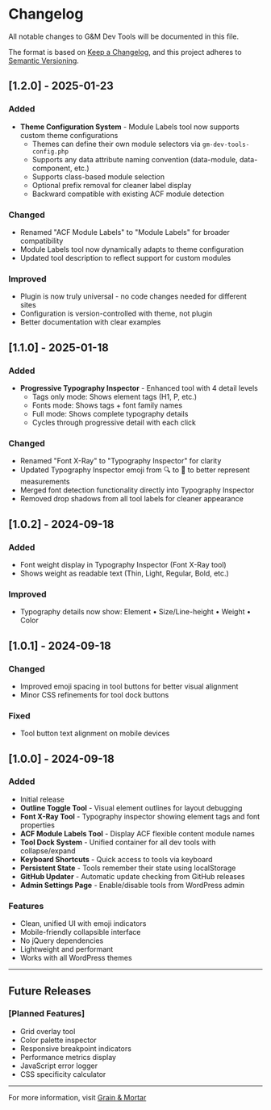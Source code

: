 # Changelog

All notable changes to G&M Dev Tools will be documented in this file.

The format is based on [Keep a Changelog](https://keepachangelog.com/en/1.0.0/),
and this project adheres to [Semantic Versioning](https://semver.org/spec/v2.0.0.html).

## [1.2.0] - 2025-01-23

### Added
- **Theme Configuration System** - Module Labels tool now supports custom theme configurations
  - Themes can define their own module selectors via `gm-dev-tools-config.php`
  - Supports any data attribute naming convention (data-module, data-component, etc.)
  - Supports class-based module selection
  - Optional prefix removal for cleaner label display
  - Backward compatible with existing ACF module detection

### Changed
- Renamed "ACF Module Labels" to "Module Labels" for broader compatibility
- Module Labels tool now dynamically adapts to theme configuration
- Updated tool description to reflect support for custom modules

### Improved
- Plugin is now truly universal - no code changes needed for different sites
- Configuration is version-controlled with theme, not plugin
- Better documentation with clear examples

## [1.1.0] - 2025-01-18

### Added
- **Progressive Typography Inspector** - Enhanced tool with 4 detail levels
  - Tags only mode: Shows element tags (H1, P, etc.)
  - Fonts mode: Shows tags + font family names
  - Full mode: Shows complete typography details
  - Cycles through progressive detail with each click

### Changed
- Renamed "Font X-Ray" to "Typography Inspector" for clarity
- Updated Typography Inspector emoji from 🔍 to 📏 to better represent measurements
- Merged font detection functionality directly into Typography Inspector
- Removed drop shadows from all tool labels for cleaner appearance

## [1.0.2] - 2024-09-18

### Added
- Font weight display in Typography Inspector (Font X-Ray tool)
- Shows weight as readable text (Thin, Light, Regular, Bold, etc.)

### Improved
- Typography details now show: Element • Size/Line-height • Weight • Color

## [1.0.1] - 2024-09-18

### Changed
- Improved emoji spacing in tool buttons for better visual alignment
- Minor CSS refinements for tool dock buttons

### Fixed
- Tool button text alignment on mobile devices

## [1.0.0] - 2024-09-18

### Added
- Initial release
- **Outline Toggle Tool** - Visual element outlines for layout debugging
- **Font X-Ray Tool** - Typography inspector showing element tags and font properties
- **ACF Module Labels Tool** - Display ACF flexible content module names
- **Tool Dock System** - Unified container for all dev tools with collapse/expand
- **Keyboard Shortcuts** - Quick access to tools via keyboard
- **Persistent State** - Tools remember their state using localStorage
- **GitHub Updater** - Automatic update checking from GitHub releases
- **Admin Settings Page** - Enable/disable tools from WordPress admin

### Features
- Clean, unified UI with emoji indicators
- Mobile-friendly collapsible interface
- No jQuery dependencies
- Lightweight and performant
- Works with all WordPress themes

---

## Future Releases

### [Planned Features]
- Grid overlay tool
- Color palette inspector
- Responsive breakpoint indicators
- Performance metrics display
- JavaScript error logger
- CSS specificity calculator

---

For more information, visit [Grain & Mortar](https://grainandmortar.com)